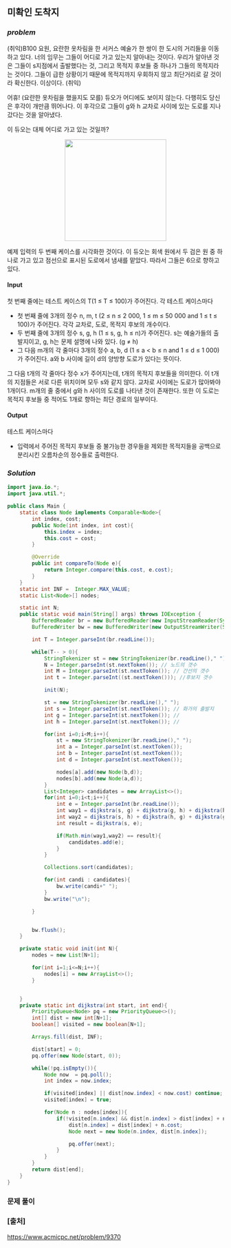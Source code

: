 ## **미확인 도착지**


### ***problem***
(취익)B100 요원, 요란한 옷차림을 한 서커스 예술가 한 쌍이 한 도시의 거리들을 이동하고 있다. 너의 임무는 그들이 어디로 가고 있는지 알아내는 것이다. 우리가 알아낸 것은 그들이 s지점에서 출발했다는 것, 그리고 목적지 후보들 중 하나가 그들의 목적지라는 것이다. 그들이 급한 상황이기 때문에 목적지까지 우회하지 않고 최단거리로 갈 것이라 확신한다. 이상이다. (취익)

어휴! (요란한 옷차림을 했을지도 모를) 듀오가 어디에도 보이지 않는다. 다행히도 당신은 후각이 개만큼 뛰어나다. 이 후각으로 그들이 g와 h 교차로 사이에 있는 도로를 지나갔다는 것을 알아냈다.

이 듀오는 대체 어디로 가고 있는 것일까?

<p style="text-align: center;"><img alt="" src="https://onlinejudgeimages.s3-ap-northeast-1.amazonaws.com/upload/images/destination.png" style="font-size:medium;  width:236px"></p>

예제 입력의 두 번째 케이스를 시각화한 것이다. 이 듀오는 회색 원에서 두 검은 원 중 하나로 가고 있고 점선으로 표시된 도로에서 냄새를 맡았다. 따라서 그들은 6으로 향하고 있다.

#### **Input**
첫 번째 줄에는 테스트 케이스의 T(1 ≤ T ≤ 100)가 주어진다. 각 테스트 케이스마다

- 첫 번째 줄에 3개의 정수 n, m, t (2 ≤ n ≤ 2 000, 1 ≤ m ≤ 50 000 and 1 ≤ t ≤ 100)가 주어진다. 각각 교차로, 도로, 목적지 후보의 개수이다.
- 두 번째 줄에 3개의 정수 s, g, h (1 ≤ s, g, h ≤ n)가 주어진다. s는 예술가들의 출발지이고, g, h는 문제 설명에 나와 있다. (g ≠ h)
- 그 다음 m개의 각 줄마다 3개의 정수 a, b, d (1 ≤ a < b ≤ n and 1 ≤ d ≤ 1 000)가 주어진다. a와 b 사이에 길이 d의 양방향 도로가 있다는 뜻이다.

그 다음 t개의 각 줄마다 정수 x가 주어지는데, t개의 목적지 후보들을 의미한다. 이 t개의 지점들은 서로 다른 위치이며 모두 s와 같지 않다.
교차로 사이에는 도로가 많아봐야 1개이다. m개의 줄 중에서 g와 h 사이의 도로를 나타낸 것이 존재한다. 또한 이 도로는 목적지 후보들 중 적어도 1개로 향하는 최단 경로의 일부이다.

#### **Output**
테스트 케이스마다

- 입력에서 주어진 목적지 후보들 중 불가능한 경우들을 제외한 목적지들을 공백으로 분리시킨 오름차순의 정수들로 출력한다.

### ***Solution***
``` java
import java.io.*;
import java.util.*;

public class Main {
    static class Node implements Comparable<Node>{
        int index, cost;
        public Node(int index, int cost){
            this.index = index;
            this.cost = cost;
        }

        @Override
        public int compareTo(Node e){
            return Integer.compare(this.cost, e.cost);
        }
    }
    static int INF =  Integer.MAX_VALUE;
    static List<Node>[] nodes;

    static int N;
    public static void main(String[] args) throws IOException {
        BufferedReader br = new BufferedReader(new InputStreamReader(System.in));
        BufferedWriter bw = new BufferedWriter(new OutputStreamWriter(System.out));

        int T = Integer.parseInt(br.readLine());

        while(T-- > 0){
            StringTokenizer st = new StringTokenizer(br.readLine()," ");
            N = Integer.parseInt(st.nextToken()); // 노드의 갯수
            int M = Integer.parseInt(st.nextToken()); // 간선의 갯수
            int t = Integer.parseInt((st.nextToken())); //후보지 갯수

            init(N);

            st = new StringTokenizer(br.readLine()," ");
            int s = Integer.parseInt(st.nextToken()); // 화가의 출발지
            int g = Integer.parseInt(st.nextToken()); //
            int h = Integer.parseInt(st.nextToken()); //

            for(int i=0;i<M;i++){
                st = new StringTokenizer(br.readLine()," ");
                int a = Integer.parseInt(st.nextToken());
                int b = Integer.parseInt(st.nextToken());
                int d = Integer.parseInt(st.nextToken());

                nodes[a].add(new Node(b,d));
                nodes[b].add(new Node(a,d));
            }
            List<Integer> candidates = new ArrayList<>();
            for(int i=0;i<t;i++){
                int e = Integer.parseInt(br.readLine());
                int way1 = dijkstra(s, g) + dijkstra(g, h) + dijkstra(h, e);
                int way2 = dijkstra(s, h) + dijkstra(h, g) + dijkstra(g, e);
                int result = dijkstra(s, e);

                if(Math.min(way1,way2) == result){
                    candidates.add(e);
                }
            }

            Collections.sort(candidates);

            for(int candi : candidates){
                bw.write(candi+" ");
            }
            bw.write("\n");

        }


        bw.flush();
    }

    private static void init(int N){
        nodes = new List[N+1];

        for(int i=1;i<=N;i++){
            nodes[i] = new ArrayList<>();
        }


    }
    private static int dijkstra(int start, int end){
        PriorityQueue<Node> pq = new PriorityQueue<>();
        int[] dist = new int[N+1];
        boolean[] visited = new boolean[N+1];

        Arrays.fill(dist, INF);

        dist[start] = 0;
        pq.offer(new Node(start, 0));

        while(!pq.isEmpty()){
            Node now  = pq.poll();
            int index = now.index;

            if(visited[index] || dist[now.index] < now.cost) continue;
            visited[index] = true;

            for(Node n : nodes[index]){
                if(!visited[n.index] && dist[n.index] > dist[index] + n.cost){
                    dist[n.index] = dist[index] + n.cost;
                    Node next = new Node(n.index, dist[n.index]);

                    pq.offer(next);
                }
            }
        }
        return dist[end];
    }
}
```
### **문제 풀이**


### **[출처]**
https://www.acmicpc.net/problem/9370